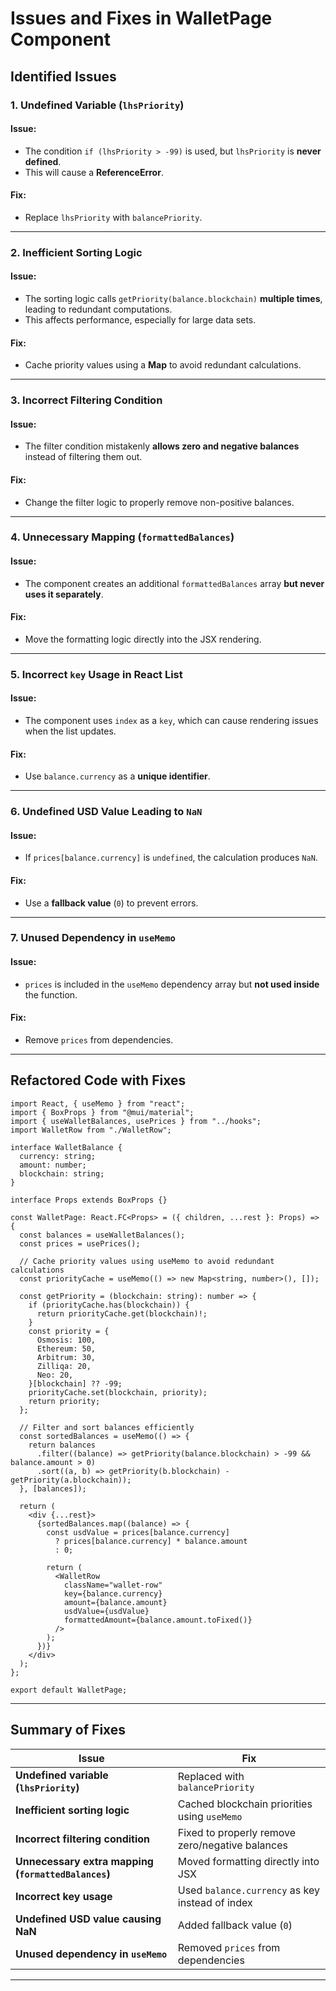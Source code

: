# **Issues and Fixes in WalletPage Component**

## **Identified Issues**

### **1. Undefined Variable (`lhsPriority`)**
#### **Issue:**
- The condition `if (lhsPriority > -99)` is used, but `lhsPriority` is **never defined**.
- This will cause a **ReferenceError**.

#### **Fix:**
- Replace `lhsPriority` with `balancePriority`.

---

### **2. Inefficient Sorting Logic**
#### **Issue:**
- The sorting logic calls `getPriority(balance.blockchain)` **multiple times**, leading to redundant computations.
- This affects performance, especially for large data sets.

#### **Fix:**
- Cache priority values using a **Map** to avoid redundant calculations.

---

### **3. Incorrect Filtering Condition**
#### **Issue:**
- The filter condition mistakenly **allows zero and negative balances** instead of filtering them out.

#### **Fix:**
- Change the filter logic to properly remove non-positive balances.

---

### **4. Unnecessary Mapping (`formattedBalances`)**
#### **Issue:**
- The component creates an additional `formattedBalances` array **but never uses it separately**.

#### **Fix:**
- Move the formatting logic directly into the JSX rendering.

---

### **5. Incorrect `key` Usage in React List**
#### **Issue:**
- The component uses `index` as a `key`, which can cause rendering issues when the list updates.

#### **Fix:**
- Use `balance.currency` as a **unique identifier**.

---

### **6. Undefined USD Value Leading to `NaN`**
#### **Issue:**
- If `prices[balance.currency]` is `undefined`, the calculation produces `NaN`.

#### **Fix:**
- Use a **fallback value** (`0`) to prevent errors.

---

### **7. Unused Dependency in `useMemo`**
#### **Issue:**
- `prices` is included in the `useMemo` dependency array but **not used inside** the function.

#### **Fix:**
- Remove `prices` from dependencies.

---

## **Refactored Code with Fixes**

```tsx
import React, { useMemo } from "react";
import { BoxProps } from "@mui/material";
import { useWalletBalances, usePrices } from "../hooks";
import WalletRow from "./WalletRow";

interface WalletBalance {
  currency: string;
  amount: number;
  blockchain: string;
}

interface Props extends BoxProps {}

const WalletPage: React.FC<Props> = ({ children, ...rest }: Props) => {
  const balances = useWalletBalances();
  const prices = usePrices();

  // Cache priority values using useMemo to avoid redundant calculations
  const priorityCache = useMemo(() => new Map<string, number>(), []);

  const getPriority = (blockchain: string): number => {
    if (priorityCache.has(blockchain)) {
      return priorityCache.get(blockchain)!;
    }
    const priority = {
      Osmosis: 100,
      Ethereum: 50,
      Arbitrum: 30,
      Zilliqa: 20,
      Neo: 20,
    }[blockchain] ?? -99;
    priorityCache.set(blockchain, priority);
    return priority;
  };

  // Filter and sort balances efficiently
  const sortedBalances = useMemo(() => {
    return balances
      .filter((balance) => getPriority(balance.blockchain) > -99 && balance.amount > 0)
      .sort((a, b) => getPriority(b.blockchain) - getPriority(a.blockchain));
  }, [balances]);

  return (
    <div {...rest}>
      {sortedBalances.map((balance) => {
        const usdValue = prices[balance.currency]
          ? prices[balance.currency] * balance.amount
          : 0;

        return (
          <WalletRow
            className="wallet-row"
            key={balance.currency}
            amount={balance.amount}
            usdValue={usdValue}
            formattedAmount={balance.amount.toFixed()}
          />
        );
      })}
    </div>
  );
};

export default WalletPage;
```

---

## **Summary of Fixes**

| Issue | Fix |
|---|---|
| **Undefined variable (`lhsPriority`)** | Replaced with `balancePriority` |
| **Inefficient sorting logic** | Cached blockchain priorities using `useMemo` |
| **Incorrect filtering condition** | Fixed to properly remove zero/negative balances |
| **Unnecessary extra mapping (`formattedBalances`)** | Moved formatting directly into JSX |
| **Incorrect key usage** | Used `balance.currency` as key instead of index |
| **Undefined USD value causing NaN** | Added fallback value (`0`) |
| **Unused dependency in `useMemo`** | Removed `prices` from dependencies |

---

